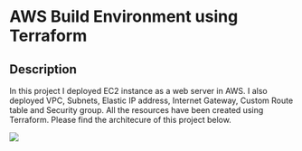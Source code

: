 # AWS Build Environment using Terraform

## Description 

In this project I deployed EC2 instance as a web server in AWS. I also deployed VPC, Subnets, Elastic IP address, Internet Gateway, Custom Route table and Security group. All the resources have been created using Terraform. Please find the architecure of this project below. 

![](https://github.com/AbiVavilala/Terraform-Module-VPC/blob/main/architecturenew.png) 
